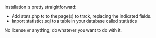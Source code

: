 Installation is pretty straightforward:
  - Add stats.php to to the page(s) to track, replacing the indicated fields.
  - Import statistics.sql to a table in your database called statistics

No license or anything; do whatever you want to do with it.
